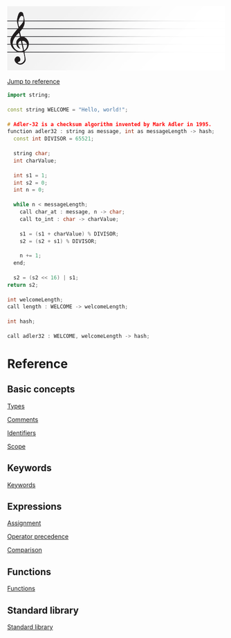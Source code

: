 ![Concert Header Image](https://raw.githubusercontent.com/puckowski/concert/master/Concert_Header.png)

[Jump to reference](#referenceStart)

```cpp
import string;

const string WELCOME = "Hello, world!";

# Adler-32 is a checksum algorithm invented by Mark Adler in 1995.
function adler32 : string as message, int as messageLength -> hash;
  const int DIVISOR = 65521;

  string char;
  int charValue;
  
  int s1 = 1;
  int s2 = 0;
  int n = 0;
  
  while n < messageLength;
    call char_at : message, n -> char;
    call to_int : char -> charValue;
    
    s1 = (s1 + charValue) % DIVISOR;
    s2 = (s2 + s1) % DIVISOR;
    
    n += 1;
  end;
  
  s2 = (s2 << 16) | s1;
return s2;

int welcomeLength;
call length : WELCOME -> welcomeLength;

int hash;

call adler32 : WELCOME, welcomeLength -> hash;
```

# <a id="referenceStart"></a>Reference

## Basic concepts

[Types](types.md)

[Comments](commands.md)

[Identifiers](identifiers.md)

[Scope](scope.md)

## Keywords

[Keywords](keywords.md)

## Expressions

[Assignment](assignment.md)

[Operator precedence](operator_precedence.md)

[Comparison](comparison.md)

## Functions

[Functions](functions.md)

## Standard library

[Standard library](standard_library.md)
